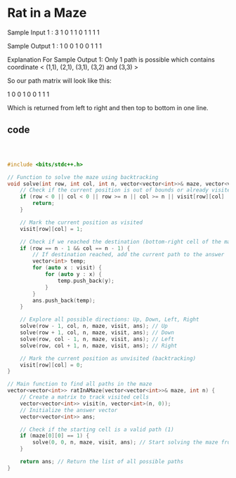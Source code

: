 # Rat in a Maze


Sample Input 1 :
3
1 0 1
1 0 1
1 1 1


Sample Output 1 :
1 0 0 1 0 0 1 1 1 


Explanation For Sample Output 1:
Only 1 path is possible which contains coordinate < (1,1), (2,1), (3,1), (3,2) and (3,3) >

So our path matrix will look like this:

1 0 0
1 0 0
1 1 1

Which is returned from left to right and then top to bottom in one line.

## code
```cpp



#include <bits/stdc++.h>

// Function to solve the maze using backtracking
void solve(int row, int col, int n, vector<vector<int>>& maze, vector<vector<int>>& visit, vector<vector<int>>& ans) {
    // Check if the current position is out of bounds or already visited or is a wall (0)
    if (row < 0 || col < 0 || row >= n || col >= n || visit[row][col] || maze[row][col] == 0) {
        return;
    }

    // Mark the current position as visited
    visit[row][col] = 1;

    // Check if we reached the destination (bottom-right cell of the maze)
    if (row == n - 1 && col == n - 1) {
        // If destination reached, add the current path to the answer
        vector<int> temp;
        for (auto x : visit) {
            for (auto y : x) {
                temp.push_back(y);
            }
        }
        ans.push_back(temp);
    }

    // Explore all possible directions: Up, Down, Left, Right
    solve(row - 1, col, n, maze, visit, ans); // Up
    solve(row + 1, col, n, maze, visit, ans); // Down
    solve(row, col - 1, n, maze, visit, ans); // Left
    solve(row, col + 1, n, maze, visit, ans); // Right

    // Mark the current position as unvisited (backtracking)
    visit[row][col] = 0;
}

// Main function to find all paths in the maze
vector<vector<int>> ratInAMaze(vector<vector<int>>& maze, int n) {
    // Create a matrix to track visited cells
    vector<vector<int>> visit(n, vector<int>(n, 0));
    // Initialize the answer vector
    vector<vector<int>> ans;

    // Check if the starting cell is a valid path (1)
    if (maze[0][0] == 1) {
        solve(0, 0, n, maze, visit, ans); // Start solving the maze from the top-left cell
    }

    return ans; // Return the list of all possible paths
}

```